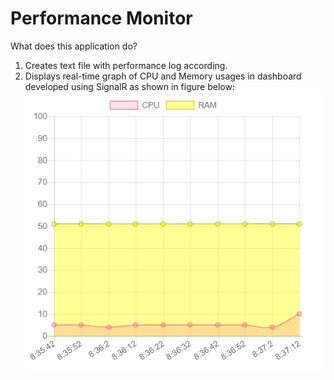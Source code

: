 # Performance Monitor
What does this application do?

1. Creates text file with performance log according.
2. Displays real-time graph of CPU and Memory usages in dashboard developed using SignalR as shown in figure below: 
![alt text](https://github.com/sgrmhrzn/PerformanceMonitor/blob/master/performance.PNG)
